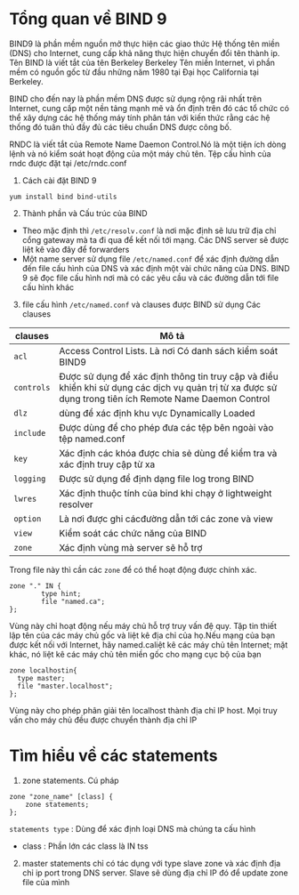 # Tổng quan về BIND 9
BIND9 là phần mềm nguồn mở thực hiện các giao thức Hệ thống tên miền (DNS) cho Internet, cung cấp khả năng thực hiện chuyển đổi tên thành ip. Tên BIND là viết tắt của tên Berkeley Berkeley Tên miền Internet, vì phần mềm có nguồn gốc từ đầu những năm 1980 tại Đại học California tại Berkeley. 

BIND cho đến nay là phần mềm DNS được sử dụng rộng rãi nhất trên Internet, cung cấp một nền tảng mạnh mẽ và ổn định trên đó các tổ chức có thể xây dựng các hệ thống máy tính phân tán với kiến ​​thức rằng các hệ thống đó tuân thủ đầy đủ các tiêu chuẩn DNS được công bố.

RNDC là viết tắt của Remote Name Daemon Control.Nó là một tiện ích dòng lệnh và nó kiểm soát hoạt động của một máy chủ tên. Tệp cấu hình của rndc được đặt tại /etc/rndc.conf

1. Cách cài đặt BIND 9 
```
yum install bind bind-utils
```
2. Thành phần và Cấu trúc của BIND 
- Theo mặc định thì `/etc/resolv.conf` là nơi mặc định sẽ lưu trữ địa chỉ cổng gateway mà ta đi qua để kết nối tới mạng. Các DNS server sẽ được liệt kê vào đây để forwarders
- Một name server sử dụng file `/etc/named.conf` để  xác định đường dẫn đến file cấu hình của DNS và xác định một vài chức năng của DNS. BIND 9 sẽ đọc file cấu hình nơi mà có các yêu cầu và các đường dẫn tới file cấu hình khác

3. file cấu hình `/etc/named.conf` và clauses được BIND sử dụng 
Các clauses

|clauses|Mô tả|
|-------|-----|
|`acl` | Access Control Lists. Là nơi Có danh sách kiểm soát BIND9 |
|`controls`   |Được sử dụng để xác định thông tin truy cập và điều khiển khi sử dụng các dịch vụ quản trị từ xa được sử dụng trong  tiên ích Remote Name Daemon Control  |
|`dlz`|dùng để xác định khu vực Dynamically Loaded|
|`include`|Được dùng để cho phép đưa các tệp bên ngoài vào tệp named.conf|
|`key`| Xác định các khóa được chia sẻ dùng để kiểm tra và xác định truy cập từ xa|
|`logging`|Được sử dụng để định dạng file log trong BIND |
|`lwres`| Xác định thuộc tính của bind khi chạy ở lightweight resolver|
|`option`| Là nơi được ghi cácđường dẫn tới các zone và view |
|`view`| Kiểm soát các chức năng của BIND |
|`zone`| Xác định vùng mà server sẽ hỗ trợ |

Trong file này thì cần các `zone` để có thể hoạt động được chính xác.
```
zone "." IN {
        type hint;
        file "named.ca";
};
```
Vùng này chỉ hoạt động nếu máy chủ hỗ trợ truy vấn đệ quy. Tập tin thiết lập tên của các máy chủ gốc và liệt kê địa chỉ của họ.Nếu mạng của bạn được kết nối với Internet, hãy named.caliệt kê các máy chủ tên Internet; mặt khác, nó liệt kê các máy chủ tên miền gốc cho mạng cục bộ của bạn
```
zone localhostin{
  type master;
  file "master.localhost";
};
```
Vùng này cho phép phân giải tên localhost thành địa chỉ IP host. Mọi truy vấn cho máy chủ đều được chuyển thành địa chỉ IP 

# Tìm hiểu về các statements
1. zone statements.
Cú pháp 
```
zone "zone_name" [class] {
    zone statements;
};
```
`statements type` : Dùng để xác định loại DNS mà chúng ta cấu hình 
- class : Phần lớn các class là IN tss

2. master statements 
chỉ có tác dụng với type slave zone và xác định địa chỉ ip port trong DNS server. Slave sẽ dùng địa chỉ IP đó để update zone file của mình 
